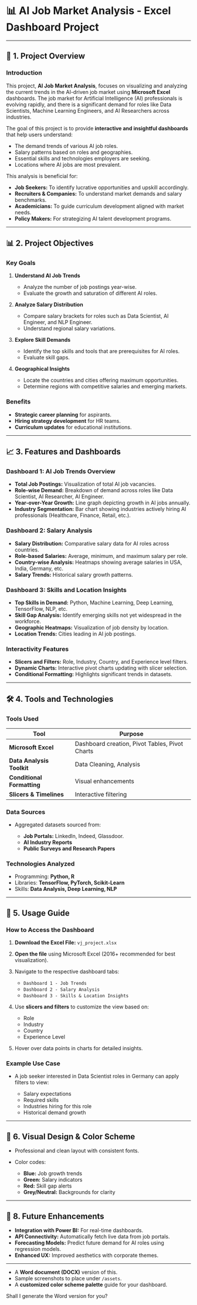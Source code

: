 # 📊 AI Job Market Analysis - Excel Dashboard Project

---

## 📁 1. Project Overview

### Introduction

This project, **AI Job Market Analysis**, focuses on visualizing and analyzing the current trends in the AI-driven job market using **Microsoft Excel** dashboards. The job market for Artificial Intelligence (AI) professionals is evolving rapidly, and there is a significant demand for roles like Data Scientists, Machine Learning Engineers, and AI Researchers across industries.

The goal of this project is to provide **interactive and insightful dashboards** that help users understand:

* The demand trends of various AI job roles.
* Salary patterns based on roles and geographies.
* Essential skills and technologies employers are seeking.
* Locations where AI jobs are most prevalent.

This analysis is beneficial for:

* **Job Seekers:** To identify lucrative opportunities and upskill accordingly.
* **Recruiters & Companies:** To understand market demands and salary benchmarks.
* **Academicians:** To guide curriculum development aligned with market needs.
* **Policy Makers:** For strategizing AI talent development programs.

---

## 📊 2. Project Objectives

### Key Goals

1. **Understand AI Job Trends**

   * Analyze the number of job postings year-wise.
   * Evaluate the growth and saturation of different AI roles.

2. **Analyze Salary Distribution**

   * Compare salary brackets for roles such as Data Scientist, AI Engineer, and NLP Engineer.
   * Understand regional salary variations.

3. **Explore Skill Demands**

   * Identify the top skills and tools that are prerequisites for AI roles.
   * Evaluate skill gaps.

4. **Geographical Insights**

   * Locate the countries and cities offering maximum opportunities.
   * Determine regions with competitive salaries and emerging markets.

### Benefits

* **Strategic career planning** for aspirants.
* **Hiring strategy development** for HR teams.
* **Curriculum updates** for educational institutions.

---

## 📈 3. Features and Dashboards

### Dashboard 1: AI Job Trends Overview

* **Total Job Postings:** Visualization of total AI job vacancies.
* **Role-wise Demand:** Breakdown of demand across roles like Data Scientist, AI Researcher, AI Engineer.
* **Year-over-Year Growth:** Line graph depicting growth in AI jobs annually.
* **Industry Segmentation:** Bar chart showing industries actively hiring AI professionals (Healthcare, Finance, Retail, etc.).

### Dashboard 2: Salary Analysis

* **Salary Distribution:** Comparative salary data for AI roles across countries.
* **Role-based Salaries:** Average, minimum, and maximum salary per role.
* **Country-wise Analysis:** Heatmaps showing average salaries in USA, India, Germany, etc.
* **Salary Trends:** Historical salary growth patterns.

### Dashboard 3: Skills and Location Insights

* **Top Skills in Demand:** Python, Machine Learning, Deep Learning, TensorFlow, NLP, etc.
* **Skill Gap Analysis:** Identify emerging skills not yet widespread in the workforce.
* **Geographic Heatmaps:** Visualization of job density by location.
* **Location Trends:** Cities leading in AI job postings.

### Interactivity Features

* **Slicers and Filters:** Role, Industry, Country, and Experience level filters.
* **Dynamic Charts:** Interactive pivot charts updating with slicer selection.
* **Conditional Formatting:** Highlights significant trends in datasets.

---

## 🛠️ 4. Tools and Technologies

### Tools Used

| Tool                       | Purpose                                        |
| -------------------------- | ---------------------------------------------- |
| **Microsoft Excel**        | Dashboard creation, Pivot Tables, Pivot Charts |
| **Data Analysis Toolkit**  | Data Cleaning, Analysis                        |
| **Conditional Formatting** | Visual enhancements                            |
| **Slicers & Timelines**    | Interactive filtering                          |

### Data Sources

* Aggregated datasets sourced from:

  * **Job Portals:** LinkedIn, Indeed, Glassdoor.
  * **AI Industry Reports**
  * **Public Surveys and Research Papers**

### Technologies Analyzed

* Programming: **Python, R**
* Libraries: **TensorFlow, PyTorch, Scikit-Learn**
* Skills: **Data Analysis, Deep Learning, NLP**

---

## 🚀 5. Usage Guide

### How to Access the Dashboard

1. **Download the Excel File:** `vj_project.xlsx`
2. **Open the file** using Microsoft Excel (2016+ recommended for best visualization).
3. Navigate to the respective dashboard tabs:

   * `Dashboard 1 - Job Trends`
   * `Dashboard 2 - Salary Analysis`
   * `Dashboard 3 - Skills & Location Insights`
4. Use **slicers and filters** to customize the view based on:

   * Role
   * Industry
   * Country
   * Experience Level
5. Hover over data points in charts for detailed insights.

### Example Use Case

* A job seeker interested in Data Scientist roles in Germany can apply filters to view:

  * Salary expectations
  * Required skills
  * Industries hiring for this role
  * Historical demand growth

---

## 🎨 6. Visual Design & Color Scheme

* Professional and clean layout with consistent fonts.
* Color codes:

  * **Blue:** Job growth trends
  * **Green:** Salary indicators
  * **Red:** Skill gap alerts
  * **Grey/Neutral:** Backgrounds for clarity



---

## 🔮 8. Future Enhancements

* **Integration with Power BI:** For real-time dashboards.
* **API Connectivity:** Automatically fetch live data from job portals.
* **Forecasting Models:** Predict future demand for AI roles using regression models.
* **Enhanced UX:** Improved aesthetics with corporate themes.

---



* A **Word document (DOCX)** version of this.
* Sample screenshots to place under `/assets`.
* A **customized color scheme palette** guide for your dashboard.

Shall I generate the Word version for you?

